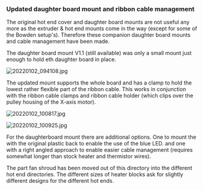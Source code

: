 ### Updated daughter board mount and ribbon cable management

The original hot end cover and daughter board mounts are not useful any more as the extruder & hot end mounts come in the way (except for some of the Bowden setup's). Therefore these companion daughter board mounts and cable management have been made.

The daughter board mount V1.1 (still available) was only a small mount just enough to hold eth daughter board in place.

![20220102_094108.jpg](C:\Users\koenv\Documents\GitHub\assets\e592b1c72785a10e0b1dbd2649c9a01dfca2fd27.jpg)

The updated mount supports the whole board and has a clamp to hold the lowest rather flexible part of the ribbon cable. This works in conjunction with  the ribbon cable clamps and ribbon cable holder (which clips over the pulley housing of the X-axis motor).

![20220102_100817.jpg](C:\Users\koenv\Documents\GitHub\assets\762fbcc7930e289b39b9e52ba63c8cf3d072f6a4.jpg)

![20220102_100925.jpg](C:\Users\koenv\Documents\GitHub\assets\fba033dfc581a4cf73e08c2140b57127c64f5b46.jpg)

For the daughterboard mount there are additional options. One to mount the with the original plastic back to enable the use of the blue LED. and one with a right angled approach to enable easier cable management (requires somewhat longer than stock heater and thermistor wires).

The part fan shroud has been moved out of this directory into the different hot end directories. The different sizes of heater blocks ask for slightly different designs for the different hot ends.

